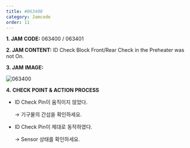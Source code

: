 ```yaml
---
title: #063400
category: Jamcode
order: 11
---
```


**1. JAM** **CODE:** 063400 / 063401

**2. JAM CONTENT:** ID Check Block Front/Rear Check in the Preheater was not On.

**3. JAM** **IMAGE:**

![063400](https://user-images.githubusercontent.com/85915538/125031512-5ab32f80-e0bf-11eb-9275-a957f03ac565.png)

**4.** **CHECK POINT & ACTION PROCESS**

* ID Check Pin이 움직이지 않았다.

  → 기구물의 간섭을 확인하세요.

* ID Check Pin이 제대로 동작하였다.

  → Sensor 상태를 확인하세요.
